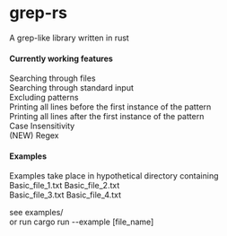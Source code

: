 # grep-rs  
A grep-like library written in rust  
  
#### Currently working features  
Searching through files  
Searching through standard input  
Excluding patterns  
Printing all lines before the first instance of the pattern  
Printing all lines after the first instance of the pattern  
Case Insensitivity  
(NEW) Regex  
#### Examples  

Examples take place in hypothetical directory containing  
Basic_file_1.txt  Basic_file_2.txt  
Basic_file_3.txt  Basic_file_4.txt  

see examples/  
or run cargo run --example [file_name]  
